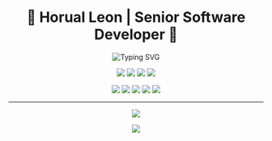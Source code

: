 <h1 align="center">🚀 Horual Leon | Senior Software Developer 🚀</h1>

<p align="center">
  <img src="https://readme-typing-svg.herokuapp.com?font=Fira+Code&weight=500&size=22&pause=1000&color=00FF00&center=true&vCenter=true&random=false&width=700&lines=28+Years+of+Experience+in+Software+Development;Senior+COBOL+Developer+at+Banco+do+Brasil;Creator+of+Bora%2C+the+Event+Search+App;Passionate+about+Tech+Innovation" alt="Typing SVG" />
</p>

<p align="center">
  <img src="https://img.shields.io/badge/Mainframe-DB2-00AAFF?style=for-the-badge&logo=ibm&logoColor=white" />
  <img src="https://img.shields.io/badge/COBOL-FF6600?style=for-the-badge&logo=microsoft&logoColor=white" />
  <img src="https://img.shields.io/badge/JCL-007ACC?style=for-the-badge&logo=ibm&logoColor=white" />
  <img src="https://img.shields.io/badge/CICS-FFD700?style=for-the-badge&logo=ibm&logoColor=black" />
</p>

<p align="center">
  <img src="https://img.shields.io/badge/TypeScript-3178C6?style=for-the-badge&logo=typescript&logoColor=white" />
  <img src="https://img.shields.io/badge/Node.js-339933?style=for-the-badge&logo=node.js&logoColor=white" />
  <img src="https://img.shields.io/badge/React%20Native-61DAFB?style=for-the-badge&logo=react&logoColor=black" />
  <img src="https://img.shields.io/badge/PostgreSQL-336791?style=for-the-badge&logo=postgresql&logoColor=white" />
  <img src="https://img.shields.io/badge/Next.js-000000?style=for-the-badge&logo=next.js&logoColor=white" />
</p>

---

<p align="center">
  <img src="https://github-readme-stats.vercel.app/api?username=Horual&show_icons=true&theme=radical" />
</p>

<p align="center">
  <img src="https://github-readme-stats.vercel.app/api/top-langs/?username=Horual&layout=compact&theme=radical" />
</p>

<div align="center">
  <canvas id="cubeCanvas" width="200" height="200"></canvas>
</div>

<script>
  const canvas = document.getElementById("cubeCanvas");
  const ctx = canvas.getContext("2d");

  let angle = 0;
  function drawCube() {
    ctx.clearRect(0, 0, canvas.width, canvas.height);
    ctx.save();
    ctx.translate(canvas.width / 2, canvas.height / 2);
    ctx.rotate(angle);
    ctx.fillStyle = "#00FF00";
    ctx.fillRect(-30, -30, 60, 60);
    ctx.restore();
    angle += 0.02;
    requestAnimationFrame(drawCube);
  }
  drawCube();
</script>

